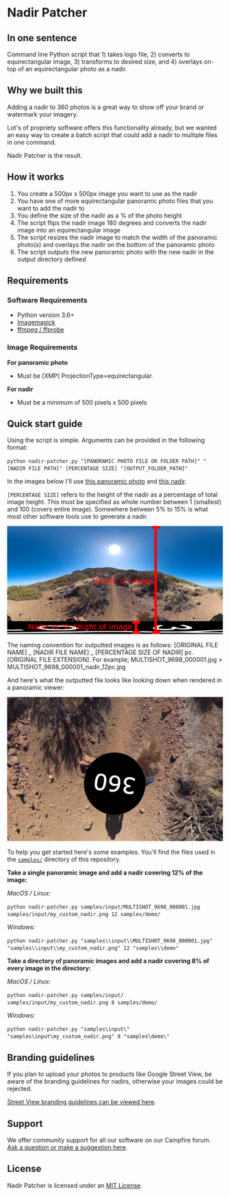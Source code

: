 # Nadir Patcher

## In one sentence

Command line Python script that 1) takes logo file, 2) converts to equirectangular image, 3) transforms to desired size, and 4) overlays on-top of an equirectangular photo as a nadir.

## Why we built this

Adding a nadir to 360 photos is a great way to show off your brand or watermark your imagery.

Lot's of propriety software offers this functionality already, but we wanted an easy way to create a batch script that could add a nadir to multiple files in one command.

Nadir Patcher is the result. 

## How it works

1. You create a 500px x 500px image you want to use as the nadir
2. You have one of more equirectangular panoramic photo files that you want to add the nadir to
3. You define the size of the nadir as a % of the photo height
4. The script flips the nadir image 180 degrees and converts the nadir image into an equirectangular image
5. The script resizes the nadir image to match the width of the panoramic photo(s) and overlays the nadir on the bottom of the panoramic photo
6. The script outputs the new panoramic photo with the new nadir in the output directory defined

## Requirements

### Software Requirements

* Python version 3.6+
* [Imagemagick](https://imagemagick.org/script/download.php)
* [ffmpeg / ffprobe](https://www.ffmpeg.org/download.html)

### Image Requirements

**For panoramic photo**

* Must be [XMP] ProjectionType=equirectangular. 

**For nadir**

* Must be a minimum of 500 pixels x 500 pixels

## Quick start guide

Using the script is simple. Arguments can be provided in the following format:

`python nadir-patcher.py "[PANORAMIC PHOTO FILE OR FOLDER PATH]" "[NADIR FILE PATH]" [PERCENTAGE SIZE] "[OUTPUT_FOLDER_PATH]"`

In the images below I'll use [this panoramic photo](samples/input/MULTISHOT_9698_000001.jpg) and [this nadir](samples/input/my_custom_nadir.png).

`[PERCENTAGE SIZE]` refers to the height of the nadir as a percentage of total image height. This must be specified as whole number between 1 (smallest) and 100 (covers entire image). Somewhere between 5% to 15% is what most other software tools use to generate a nadir.

![Nadir as percentage of panoramic image height](/example-nadir-percentage-of-pano.jpg)

The naming convention for outputted images is as follows: [ORIGINAL FILE NAME] _ [NADIR FILE NAME] _ [PERCENTAGE SIZE OF NADIR] pc. [ORIGINAL FILE EXTENSION]. For example; MULTISHOT_9698_000001.jpg > MULTISHOT_9698_000001_nadir_12pc.jpg

And here's what the outputted file looks like looking down when rendered in a panoramic viewer:

![Example cropped output from Nadir Patcher](/example-nadir-pano-result.jpg)

To help you get started here's some examples. You'll find the files used in the [`samples/`](/samples) directory of this repository.

**Take a single panoramic image and add a nadir covering 12% of the image:**

_MacOS / Linux:_

`python nadir-patcher.py samples/input/MULTISHOT_9698_000001.jpg samples/input/my_custom_nadir.png 12 samples/demo/`

_Windows:_

`python nadir-patcher.py "samples\\input\\MULTISHOT_9698_000001.jpg" "samples\\input\\my_custom_nadir.png" 12 "samples\\demo"`

**Take a directory of panoramic images and add a nadir covering 8% of every image in the directory:**

_MacOS / Linux:_

`python nadir-patcher.py samples/input/ samples/input/my_custom_nadir.png 8 samples/demo/`

_Windows:_

`python nadir-patcher.py "samples\input\" "samples\input\my_custom_nadir.png" 8 "samples\demo\"`

## Branding guidelines

If you plan to upload your photos to products like Google Street View, be aware of the branding guidelines for nadirs, otherwise your images could be rejected.

[Street View branding guidelines can be viewed here](https://www.google.co.uk/streetview/sales/).

## Support 

We offer community support for all our software on our Campfire forum. [Ask a question or make a suggestion here](https://campfire.trekview.org/c/support/8).

## License

Nadir Patcher is licensed under an [MIT License](https://github.com/trek-view/nadir-patcher/blob/master/LICENSE.txt).